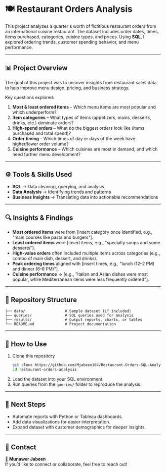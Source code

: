 # 🍽️ Restaurant Orders Analysis  

This project analyzes a quarter's worth of fictitious restaurant orders from an international cuisine restaurant. The dataset includes order dates, times, items purchased, categories, cuisine types, and prices. Using **SQL**, I explored ordering trends, customer spending behavior, and menu performance.  

---

## 📊 Project Overview  
The goal of this project was to uncover insights from restaurant sales data to help improve menu design, pricing, and business strategy.  

Key questions explored:  
1. **Most & least ordered items** – Which menu items are most popular and which underperform?  
2. **Item categories** – What types of items (appetizers, mains, desserts, drinks, etc.) dominate orders?  
3. **High-spend orders** – What do the biggest orders look like (items purchased and total spend)?  
4. **Order timing** – Which times of day or days of the week have higher/lower order volume?  
5. **Cuisine performance** – Which cuisines are most in demand, and which need further menu development?  

---

## ⚙️ Tools & Skills Used  
- **SQL** → Data cleaning, querying, and analysis  
- **Data Analysis** → Identifying trends and patterns  
- **Business Insights** → Translating data into actionable recommendations  

---

## 🔍 Insights & Findings  
- **Most ordered items** were from [insert category once identified, e.g., "main courses like pasta and burgers"].  
- **Least ordered items** were [insert items, e.g., "specialty soups and some desserts"].  
- **High-value orders** often included multiple items across categories (e.g., combo of main dish, dessert, and drinks).  
- **Peak ordering times** aligned with [insert times, e.g., "lunch (12–2 PM) and dinner (6–8 PM)"].  
- **Cuisine performance** → [e.g., "Italian and Asian dishes were most popular, while Mediterranean items were less frequently ordered"].  

---

## 📂 Repository Structure  
```
├── data/                  # Sample dataset (if included)  
├── queries/               # SQL queries used for analysis  
├── results/               # Output reports, charts, or tables  
└── README.md              # Project documentation  
```  

---

## 🚀 How to Use  
1. Clone this repository  
   ```bash
   git clone https://github.com/Mjabeen164/Restaurant-Orders-SQL-Analysis/blob/main/README.md
   cd restaurant-orders-analysis
   ```
2. Load the dataset into your SQL environment.  
3. Run queries from the `queries/` folder to reproduce the analysis.  

---

## 📌 Next Steps  
- Automate reports with Python or Tableau dashboards.  
- Add data visualizations for easier interpretation.  
- Expand dataset with customer demographics for deeper insights.  

---

## 📧 Contact  
👤 **Munawer Jabeen**  
If you’d like to connect or collaborate, feel free to reach out!  
